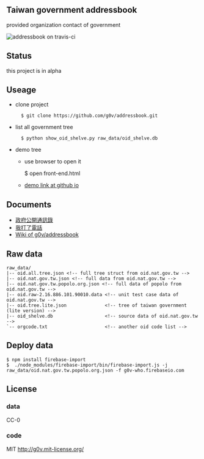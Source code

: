 ## Taiwan government addressbook

provided organization contact of government

![addressbook on travis-ci](https://travis-ci.org/g0v/addressbook.png)

## Status

this project is in alpha

## Useage

* clone project

        $ git clone https://github.com/g0v/addressbook.git

* list all government tree

        $ python show_oid_shelve.py raw_data/oid_shelve.db

* demo tree

    * use browser to open it

        $ open front-end.html

    * [demo link at github io](http://g0v.github.io/addressbook/)

## Documents

* [政府公開通訊錄](http://hack.g0v.tw/kuansim/g6v6MpyacFb)
* [我打了電話](http://hack.g0v.tw/kuansim/HM8MBTIU8Pp)
* [Wiki of g0v/addressbook](https://github.com/g0v/addressbook/wiki)

## Raw data

    raw_data/
    |-- oid.all.tree.json <!-- full tree struct from oid.nat.gov.tw -->
    |-- oid.nat.gov.tw.json <!-- full data from oid.nat.gov.tw -->
    |-- oid.nat.gov.tw.popolo.org.json <!-- full data of popolo from oid.nat.gov.tw -->
    |-- oid.raw-2.16.886.101.90010.data <!-- unit test case data of oid.nat.gov.tw -->
    |-- oid.tree.lite.json              <!-- tree of taiwan government (lite version) -->
    |-- oid_shelve.db                   <!-- source data of oid.nat.gov.tw -->
    `-- orgcode.txt                     <!-- another oid code list -->

## Deploy data

```
$ npm install firebase-import
$  ./node_modules/firebase-import/bin/firebase-import.js -j raw_data/oid.nat.gov.tw.popolo.org.json -f g0v-who.firebaseio.com
```

## License

### data

CC-0

### code

MIT <http://g0v.mit-license.org/>
